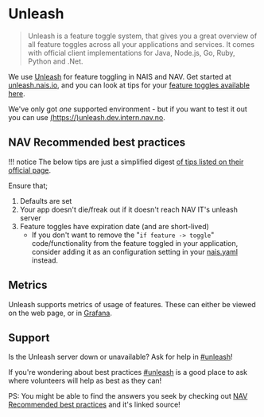 # Unleash

> Unleash is a feature toggle system, that gives you a great overview of all feature toggles across all your applications and services. It comes with official client implementations for Java, Node.js, Go, Ruby, Python and .Net.

We use [Unleash](https://docs.getunleash.io/) for feature toggling in NAIS and NAV.
Get started at [unleash.nais.io](https://unleash.nais.io/), and you can look at tips for your [feature toggles available here](https://www.unleash-hosted.com/articles/what-are-the-feature-toggle-best-practices).

We've only got _one_  supported environment - but if you want to test it out you can use [(https://)unleash.dev.intern.nav.no](https://unleash.dev.intern.nav.no/).

## NAV Recommended best practices

!!! notice
    The below tips are just a simplified digest [of tips listed on their official page](https://www.unleash-hosted.com/articles/what-are-the-feature-toggle-best-practices).

Ensure that;

1. Defaults are set
2. Your app doesn't die/freak out if it doesn't reach NAV IT's unleash server
3. Feature toggles have expiration date (and are short-lived)
    - If you don't want to remove the "`if feature -> toggle`" code/functionality from the feature toggled in your application, consider adding it as an configuration setting in your [nais.yaml](../../nais-application/application#envfromconfigmap) instead.

## Metrics
Unleash supports metrics of usage of features.
These can either be viewed on the web page, or in [Grafana](https://grafana.adeo.no/d/vnCneDVWk/unleash?orgId=1).

## Support
Is the Unleash server down or unavailable? Ask for help in [#unleash](https://nav-it.slack.com/archives/C9BPTSULS)!

If you're wondering about best practices [#unleash](https://nav-it.slack.com/archives/C9BPTSULS) is a good place to ask where volunteers will help as best as they can!

PS: You might be able to find the answers you seek by checking out [NAV Recommended best practices](#nav-recommended-best-practices) and it's linked source!
